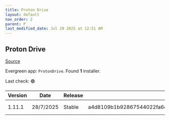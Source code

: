 ```yaml
---
title: Proton Drive
layout: default
nav_order: 2
parent: P
last_modified_date: Jul 29 2025 at 12:51 AM
---
```


## Proton Drive

[Source](https://proton.me/drive/)

Evergreen app: `ProtonDrive`. Found **1** installer.

Last check: 🟢

| Version | Date      | Release | Sha512                                                                                                                           | Type | URI                                                                                                                                                                                |
| ------- | --------- | ------- | -------------------------------------------------------------------------------------------------------------------------------- | ---- | ---------------------------------------------------------------------------------------------------------------------------------------------------------------------------------- |
| 1.11.1  | 28/7/2025 | Stable  | a4d8109b1b92867544022fa6ce327be0c714f101799b87e9b298fb0c7d48bf6780f4302e5973ee07d54712b7bee2304b8d5e971f785c50106bc63e15f38063bb | exe  | [https://proton.me/download/drive/windows/1.11.1/x64/Proton%20Drive%20Setup%201.11.1.exe](https://proton.me/download/drive/windows/1.11.1/x64/Proton%20Drive%20Setup%201.11.1.exe) |
